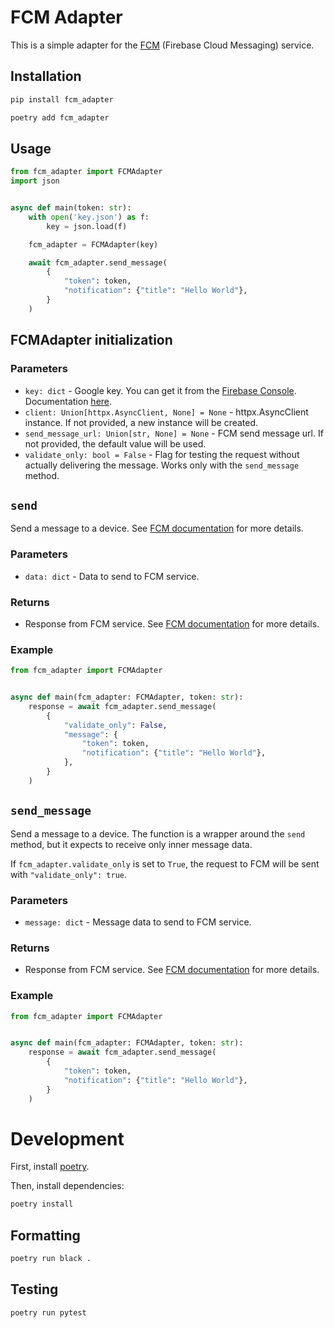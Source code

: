 # FCM Adapter

This is a simple adapter for the [FCM](https://firebase.google.com/docs/cloud-messaging/) (Firebase Cloud Messaging) service.

## Installation
```bash
pip install fcm_adapter
```

```bash
poetry add fcm_adapter
```

## Usage
```python
from fcm_adapter import FCMAdapter
import json


async def main(token: str):
    with open('key.json') as f:
        key = json.load(f)

    fcm_adapter = FCMAdapter(key)

    await fcm_adapter.send_message(
        {
            "token": token,
            "notification": {"title": "Hello World"},
        }
    )

```


## FCMAdapter initialization
### Parameters
- `key: dict` - Google key. You can get it from the [Firebase Console](https://console.firebase.google.com/). Documentation [here](https://firebase.google.com/docs/admin/setup#initialize-sdk).
- `client: Union[httpx.AsyncClient, None] = None` - httpx.AsyncClient instance. If not provided, a new instance will be created.
- `send_message_url: Union[str, None] = None` - FCM send message url. If not provided, the default value will be used.
- `validate_only: bool = False` - Flag for testing the request without actually delivering the message. Works only with the `send_message` method.


## `send`
Send a message to a device.
See [FCM documentation](https://firebase.google.com/docs/reference/fcm/rest/v1/projects.messages/send) for more details.

### Parameters
- `data: dict` - Data to send to FCM service.

### Returns
- Response from FCM service. See [FCM documentation](https://firebase.google.com/docs/reference/fcm/rest/v1/projects.messages#Message) for more details.

### Example
```python
from fcm_adapter import FCMAdapter


async def main(fcm_adapter: FCMAdapter, token: str):
    response = await fcm_adapter.send_message(
        {
            "validate_only": False,
            "message": {
                "token": token,
                "notification": {"title": "Hello World"},
            },
        }
    )
```

## `send_message`
Send a message to a device. The function is a wrapper around the `send` method, 
but it expects to receive only inner message data.

If `fcm_adapter.validate_only` is set to `True`, 
the request to FCM will be sent with `"validate_only": true`.

### Parameters
- `message: dict` - Message data to send to FCM service.

### Returns
- Response from FCM service. See [FCM documentation](https://firebase.google.com/docs/reference/fcm/rest/v1/projects.messages#Message) for more details.

### Example
```python
from fcm_adapter import FCMAdapter


async def main(fcm_adapter: FCMAdapter, token: str):
    response = await fcm_adapter.send_message(
        {
            "token": token,
            "notification": {"title": "Hello World"},
        }
    )
```

# Development
First, install [poetry](https://python-poetry.org/docs/#installation).

Then, install dependencies:
```bash
poetry install
```

## Formatting
```bash
poetry run black .
```

## Testing
```bash
poetry run pytest
```
